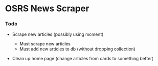 # OSRS News Scraper

### Todo

- Scrape new articles (possibly using moment)
	- Must scrape new articles
	- Must add new articles to db (without dropping collection)

- Clean up home page (change articles from cards to something better)
